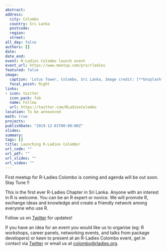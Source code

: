 ```yaml
---
abstract:
address:
  city: Colombo
  country: Sri Lanka
  postcode: 
  region: 
  street: 
all_day: false
authors: []
date: 
date_end:
event: R-Ladies Colombo launch event
event_url: https://www.meetup.com/pro/rladies
featured: false
image:
  caption: 'Lotus Tower, Colombo, Sri Lanka, Image credit: [**Unsplash**](https://unsplash.com/photos/9PPYa3LK6II)'
  focal_point: Right
links:
- icon: twitter
  icon_pack: fab
  name: Follow
  url: https://twitter.com/RLadiesColombo
location: To be announced
math: true
projects:
publishDate: "2019-12-01T00:00:00Z"
slides: 
summary: 
tags: []
title: Launching R-Ladies Colombo! 
url_code: ""
url_pdf: ""
url_slides: ""
url_video: ""
---
```


First meetup for R-Ladies Colombo is coming and agenda will be out soon. Stay Tune !!

This is the first ever R-Ladies Chapter in Sri Lanka. Anyone with an interest in R is welcome. You can be an R expert or novice. We will promote R, exchange ideas and knowledge and create a friendly network among everyone who use R.

Follow us on [Twitter](https://twitter.com/RLadiesColombo) for updates!

If you have an idea for an event you would like us to organise (eg: R workshops, career panels, networking events, and talks from package developers) or keen to present at an R-Ladies Colombo event, get in contact via [Twitter](https://twitter.com/RLadiesColombo) or email us at colombo@rladies.org.